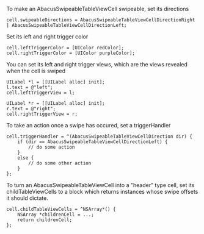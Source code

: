 To make an AbacusSwipeableTableViewCell swipeable, set its directions
```
cell.swipeableDirections = AbacusSwipeableTableViewCellDirectionRight | AbacusSwipeableTableViewCellDirectionLeft;
```

Set its left and right trigger color
```
cell.leftTriggerColor = [UIColor redColor];
cell.rightTriggerColor = [UIColor purpleColor];
```

You can set its left and right trigger views, which are the views revealed when the cell is swiped
```
UILabel *l = [[UILabel alloc] init];
l.text = @"left";
cell.leftTriggerView = l;

UILabel *r = [[UILabel alloc] init];
r.text = @"right";
cell.rightTriggerView = r;
```


To take an action once a swipe has occured, set a triggerHandler
```
cell.triggerHandler = ^(AbacusSwipeableTableViewCellDirection dir) {
    if (dir == AbacusSwipeableTableViewCellDirectionLeft) {
        // do some action
    }
    else {
        // do some other action
    }
};
```


To turn an AbacusSwipeableTableViewCell into a "header" type cell, set its childTableViewCells to a block which returns instances whose swipe offsets it should dictate.

```
cell.childTableViewCells = ^NSArray*() {
    NSArray *childrenCell = ...;
    return childrenCell;
};
```

